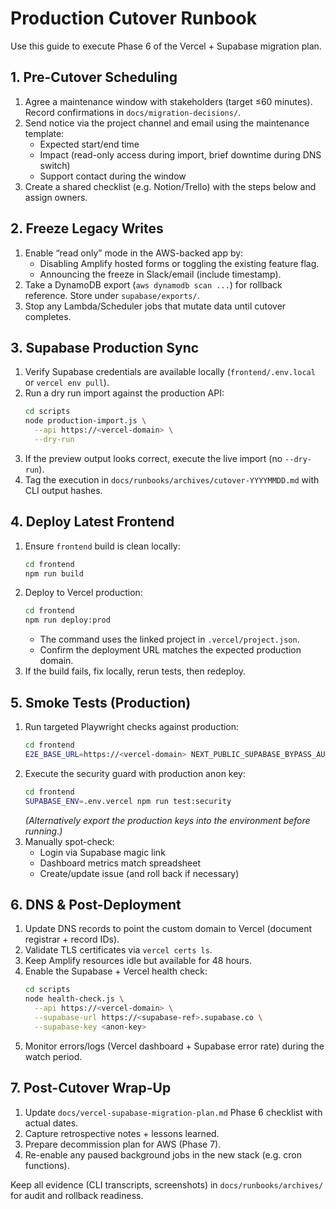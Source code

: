 # Production Cutover Runbook

Use this guide to execute Phase 6 of the Vercel + Supabase migration plan.

## 1. Pre-Cutover Scheduling
1. Agree a maintenance window with stakeholders (target ≤60 minutes). Record confirmations in `docs/migration-decisions/`.
2. Send notice via the project channel and email using the maintenance template:
   - Expected start/end time
   - Impact (read-only access during import, brief downtime during DNS switch)
   - Support contact during the window
3. Create a shared checklist (e.g. Notion/Trello) with the steps below and assign owners.

## 2. Freeze Legacy Writes
1. Enable “read only” mode in the AWS-backed app by:
   - Disabling Amplify hosted forms or toggling the existing feature flag.
   - Announcing the freeze in Slack/email (include timestamp).
2. Take a DynamoDB export (`aws dynamodb scan ...`) for rollback reference. Store under `supabase/exports/`.
3. Stop any Lambda/Scheduler jobs that mutate data until cutover completes.

## 3. Supabase Production Sync
1. Verify Supabase credentials are available locally (`frontend/.env.local` or `vercel env pull`).
2. Run a dry run import against the production API:
   ```bash
   cd scripts
   node production-import.js \
     --api https://<vercel-domain> \
     --dry-run
   ```
3. If the preview output looks correct, execute the live import (no `--dry-run`).
4. Tag the execution in `docs/runbooks/archives/cutover-YYYYMMDD.md` with CLI output hashes.

## 4. Deploy Latest Frontend
1. Ensure `frontend` build is clean locally:
   ```bash
   cd frontend
   npm run build
   ```
2. Deploy to Vercel production:
   ```bash
   cd frontend
   npm run deploy:prod
   ```
   - The command uses the linked project in `.vercel/project.json`.
   - Confirm the deployment URL matches the expected production domain.
3. If the build fails, fix locally, rerun tests, then redeploy.

## 5. Smoke Tests (Production)
1. Run targeted Playwright checks against production:
   ```bash
   cd frontend
   E2E_BASE_URL=https://<vercel-domain> NEXT_PUBLIC_SUPABASE_BYPASS_AUTH=false npm run test:e2e
   ```
2. Execute the security guard with production anon key:
   ```bash
   cd frontend
   SUPABASE_ENV=.env.vercel npm run test:security
   ```
   *(Alternatively export the production keys into the environment before running.)*
3. Manually spot-check:
   - Login via Supabase magic link
   - Dashboard metrics match spreadsheet
   - Create/update issue (and roll back if necessary)

## 6. DNS & Post-Deployment
1. Update DNS records to point the custom domain to Vercel (document registrar + record IDs).
2. Validate TLS certificates via `vercel certs ls`.
3. Keep Amplify resources idle but available for 48 hours.
4. Enable the Supabase + Vercel health check:
   ```bash
   cd scripts
   node health-check.js \
     --api https://<vercel-domain> \
     --supabase-url https://<supabase-ref>.supabase.co \
     --supabase-key <anon-key>
   ```
5. Monitor errors/logs (Vercel dashboard + Supabase error rate) during the watch period.

## 7. Post-Cutover Wrap-Up
1. Update `docs/vercel-supabase-migration-plan.md` Phase 6 checklist with actual dates.
2. Capture retrospective notes + lessons learned.
3. Prepare decommission plan for AWS (Phase 7).
4. Re-enable any paused background jobs in the new stack (e.g. cron functions).

Keep all evidence (CLI transcripts, screenshots) in `docs/runbooks/archives/` for audit and rollback readiness.

